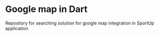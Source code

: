# Google map in Dart
Repository for searching solution for google map integration in SportUp application
